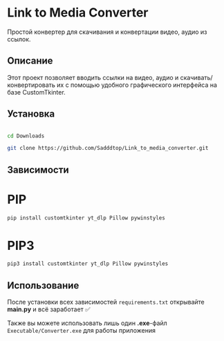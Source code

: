 # Link to Media Converter

Простой конвертер для скачивания и конвертации видео, аудио из ссылок.

## Описание

Этот проект позволяет вводить ссылки на видео, аудио и скачивать/конвертировать их с помощью удобного графического интерфейса на базе CustomTkinter.

## Установка

```bash

cd Downloads

git clone https://github.com/Sadddtop/Link_to_media_converter.git
```
## Зависимости

# PIP
```bash
pip install customtkinter yt_dlp Pillow pywinstyles
```
# PIP3
```bash
pip3 install customtkinter yt_dlp Pillow pywinstyles
```

## Использование

После установки всех зависимостей `requirements.txt` открывайте **main.py** и всё заработает ✅ 

Также вы можете использовать лишь один **.exe**-файл `Executable/Converter.exe` для работы приложения
